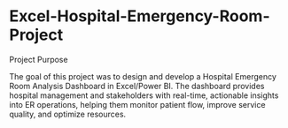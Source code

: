 # Excel-Hospital-Emergency-Room-Project

Project Purpose

The goal of this project was to design and develop a Hospital Emergency Room Analysis Dashboard in Excel/Power BI. The dashboard provides hospital management and stakeholders with real-time, actionable insights into ER operations, helping them monitor patient flow, improve service quality, and optimize resources.
